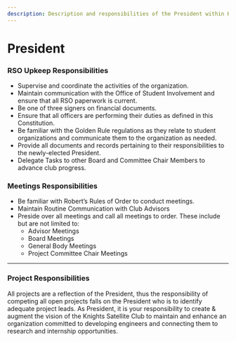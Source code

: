 ```yaml
---
description: Description and responsibilities of the President within KSC.
---
```


# President

### RSO Upkeep Responsibilities

* Supervise and coordinate the activities of the organization.
* Maintain communication with the Office of Student Involvement and ensure that all RSO paperwork is current.
* Be one of three signers on financial documents.
* Ensure that all officers are performing their duties as defined in this Constitution.
* Be familiar with the Golden Rule regulations as they relate to student organizations and communicate them to the organization as needed.
* Provide all documents and records pertaining to their responsibilities to the newly-elected President.
* Delegate Tasks to other Board and Committee Chair Members to advance club progress.

### Meetings Responsibilities

* Be familiar with Robert’s Rules of Order to conduct meetings.
* Maintain Routine Communication with Club Advisors
* Preside over all meetings and call all meetings to order. These include but are not limited to:
  * Advisor Meetings
  * Board Meetings
  * General Body Meetings
  * Project Committee Chair Meetings

***

### Project Responsibilities

All projects are a reflection of the President, thus the responsibility of competing all open projects falls on the President who is to identify adequate project leads. As President, it is your responsibility to create & augment the vision of the Knights Satellite Club to maintain and enhance an organization committed to developing engineers and connecting them to research and internship opportunities.

